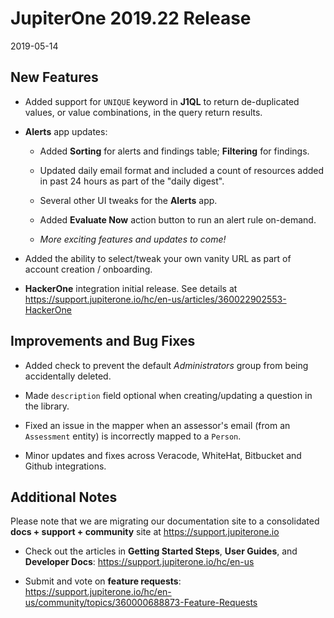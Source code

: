 # JupiterOne 2019.22 Release

2019-05-14

## New Features

- Added support for `UNIQUE` keyword in **J1QL** to return de-duplicated values,
  or value combinations, in the query return results.

- **Alerts** app updates:

    - Added **Sorting** for alerts and findings table; **Filtering** for findings.

    - Updated daily email format and included a count of resources added in past
      24 hours as part of the "daily digest".

    - Several other UI tweaks for the **Alerts** app.

    - Added **Evaluate Now** action button to run an alert rule on-demand.

    - _More exciting features and updates to come!_

- Added the ability to select/tweak your own vanity URL as part of account
  creation / onboarding.

- **HackerOne** integration initial release. See details at
  <https://support.jupiterone.io/hc/en-us/articles/360022902553-HackerOne>

## Improvements and Bug Fixes

- Added check to prevent the default *Administrators* group from being
  accidentally deleted.

- Made `description` field optional when creating/updating a question in the
  library.

- Fixed an issue in the mapper when an assessor's email (from an `Assessment`
  entity) is incorrectly mapped to a `Person`.

- Minor updates and fixes across Veracode, WhiteHat, Bitbucket and Github
  integrations.

## Additional Notes

Please note that we are migrating our documentation site to a consolidated
**docs + support + community** site at https://support.jupiterone.io

- Check out the articles in **Getting Started Steps**, **User Guides**, and
  **Developer Docs**:
  <https://support.jupiterone.io/hc/en-us>

- Submit and vote on **feature requests**:
  <https://support.jupiterone.io/hc/en-us/community/topics/360000688873-Feature-Requests>